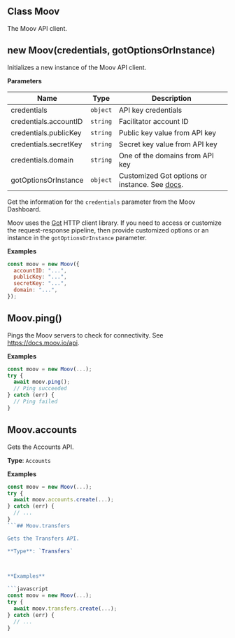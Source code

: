 ## Class Moov

The Moov API client.

## new Moov(credentials, gotOptionsOrInstance)

Initializes a new instance of the Moov API client.

**Parameters**

| Name | Type | Description |
| ---- | ---- | ----------- |
| credentials | `object` | API key credentials |
| credentials.accountID | `string` | Facilitator account ID |
| credentials.publicKey | `string` | Public key value from API key |
| credentials.secretKey | `string` | Secret key value from API key |
| credentials.domain | `string` | One of the domains from API key |
| gotOptionsOrInstance | `object` | Customized Got options or instance. See [docs](https://github.com/sindresorhus/got). |


Get the information for the `credentials` parameter from the Moov
Dashboard.

Moov uses the [Got](https://github.com/sindresorhus/got) HTTP client
library. If you need to access or customize the request-response pipeline,
then provide customized options or an instance in the
`gotOptionsOrInstance` parameter.

**Examples**

```javascript
const moov = new Moov({
  accountID: "...",
  publicKey: "...",
  secretKey: "...",
  domain: "...",
});
```
## Moov.ping()
Pings the Moov servers to check for connectivity.
See https://docs.moov.io/api.





**Examples**

```javascript
const moov = new Moov(...);
try {
  await moov.ping();
  // Ping succeeded
} catch (err) {
  // Ping failed
}
```
## Moov.accounts

Gets the Accounts API.

**Type**: `Accounts`

 

**Examples**

```javascript
const moov = new Moov(...);
try {
  await moov.accounts.create(...);
} catch (err) {
  // ...
}
```## Moov.transfers

Gets the Transfers API.

**Type**: `Transfers`

 

**Examples**

```javascript
const moov = new Moov(...);
try {
  await moov.transfers.create(...);
} catch (err) {
  // ...
}
```


